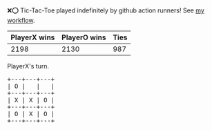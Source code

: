 :x::o: Tic-Tac-Toe played indefinitely by github action runners! See [my workflow](.github/workflows/play.yaml).

|PlayerX wins|PlayerO wins|Ties|
|-|-|-|
|2198|2130|987|

PlayerX's turn.

<pre>
+---+---+---+
| O |   |   |
+---+---+---+
| X | X | O |
+---+---+---+
| O | X | O |
+---+---+---+
</pre>